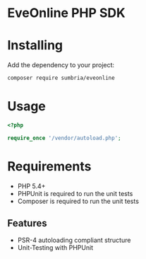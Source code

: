 EveOnline PHP SDK
==========================

Installing
==========

Add the dependency to your project:

```bash
composer require sumbria/eveonline
```

Usage
=====
```php
<?php

require_once '/vendor/autoload.php';
```

Requirements
============

- PHP 5.4+
- PHPUnit is required to run the unit tests
- Composer is required to run the unit tests


Features
--------

* PSR-4 autoloading compliant structure
* Unit-Testing with PHPUnit